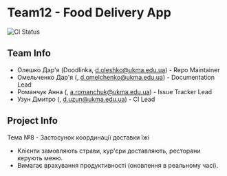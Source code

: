 # Team12 - Food Delivery App

![CI Status](https://github.com/ukma-cs-ssdm-2025/team-team12/actions/workflows/ci.yml/badge.svg)

## Team Info

- Олешко Дар'я (Doodlinka, d.oleshko@ukma.edu.ua) - Repo Maintainer
- Омельченко Дар'я (, d.omelchenko@ukma.edu.ua) - Documentation Lead
- Романчук Анна (, a.romanchuk@ukma.edu.ua) - Issue Tracker Lead
- Узун Дмитро (, d.uzun@ukma.edu.ua) - CI Lead

## Project Info

Тема №8 - Застосунок координації доставки їжі

- Клієнти замовляють страви, кур'єри доставляють, ресторани керують меню.
- Вимагає врахування продуктивності (оновлення в реальному часі).

